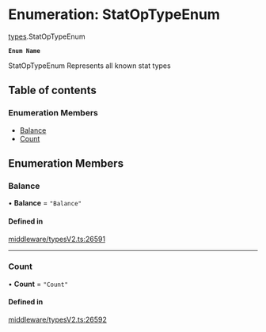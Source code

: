 # Enumeration: StatOpTypeEnum

[types](../wiki/types).StatOpTypeEnum

**`Enum Name`**

 StatOpTypeEnum
 Represents all known stat types

## Table of contents

### Enumeration Members

- [Balance](../wiki/types.StatOpTypeEnum#balance)
- [Count](../wiki/types.StatOpTypeEnum#count)

## Enumeration Members

### Balance

• **Balance** = ``"Balance"``

#### Defined in

[middleware/typesV2.ts:26591](https://github.com/PolymeshAssociation/polymesh-sdk/blob/07a4c5b0/src/middleware/typesV2.ts#L26591)

___

### Count

• **Count** = ``"Count"``

#### Defined in

[middleware/typesV2.ts:26592](https://github.com/PolymeshAssociation/polymesh-sdk/blob/07a4c5b0/src/middleware/typesV2.ts#L26592)
